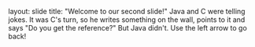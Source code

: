 layout: slide
title: "Welcome to our second slide!"
Java and C were telling jokes. It was C's turn, so he writes something on the wall, points to it and says "Do you get the reference?" But Java didn't.
Use the left arrow to go back!
